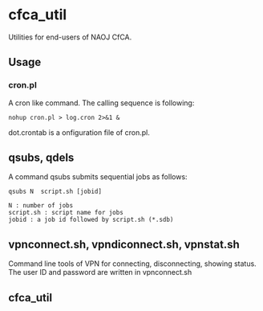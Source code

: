 # cfca_util

Utilities for end-users of NAOJ CfCA.

## Usage

### cron.pl
A cron like command. The calling sequence is following:  

    nohup cron.pl > log.cron 2>&1 &

dot.crontab is a onfiguration file of cron.pl.

## qsubs, qdels
A command qsubs submits sequential jobs as follows:

    qsubs N  script.sh [jobid]

    N : number of jobs
    script.sh : script name for jobs
    jobid : a job id followed by script.sh (*.sdb)


## vpnconnect.sh, vpndiconnect.sh, vpnstat.sh
Command line tools of VPN for connecting, disconnecting, showing status. The user ID and password are written in vpnconnect.sh

## cfca_util
